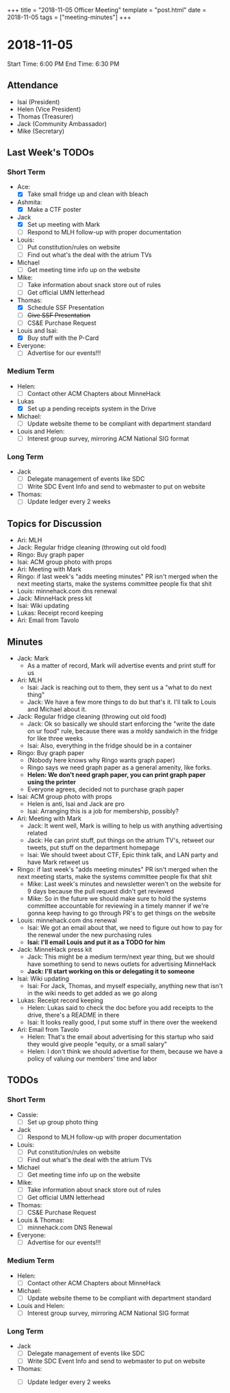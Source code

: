 +++
title = "2018-11-05 Officer Meeting"
template = "post.html"
date = 2018-11-05
tags = ["meeting-minutes"]
+++
# 2018-11-05

Start Time: 6:00 PM
End Time:   6:30 PM

## Attendance
 - Isai      (President)
 - Helen     (Vice President)
 - Thomas    (Treasurer)
 - Jack      (Community Ambassador)
 - Mike      (Secretary)

## Last Week's TODOs
### Short Term
 - Ace:
     - [x] Take small fridge up and clean with bleach
 - Ashmita:
     - [X] Make a CTF poster
 - Jack
     - [x] Set up meeting with Mark
     - [ ] Respond to MLH follow-up with proper documentation
 - Louis:
     - [ ] Put constitution/rules on website
     - [ ] Find out what's the deal with the atrium TVs
 - Michael
     - [ ] Get meeting time info up on the website
 - Mike:
     - [ ] Take information about snack store out of rules
     - [ ] Get official UMN letterhead
 - Thomas:
     - [x] Schedule SSF Presentation
     - [ ] ~~Give SSF Presentation~~
     - [ ] CS&E Purchase Request
 - Louis and Isai:
     - [x] Buy stuff with the P-Card
 - Everyone:
     - [ ] Advertise for our events!!!
### Medium Term
 - Helen:
     - [ ] Contact other ACM Chapters about MinneHack
 - Lukas
     - [X] Set up a pending receipts system in the Drive
 - Michael:
     - [ ] Update website theme to be compliant with department standard
 - Louis and Helen:
     - [ ] Interest group survey, mirroring ACM National SIG format
### Long Term
 - Jack
     - [ ] Delegate management of events like SDC
     - [ ] Write SDC Event Info and send to webmaster to put on website
 - Thomas:
     - [ ] Update ledger every 2 weeks

## Topics for Discussion
 - Ari: MLH
 - Jack: Regular fridge cleaning (throwing out old food)
 - Ringo: Buy graph paper
 - Isai: ACM group photo with props
 - Ari: Meeting with Mark
 - Ringo: if last week's "adds meeting minutes" PR isn't merged when the next meeting starts, make the systems committee people fix that shit
 - Louis: minnehack.com dns renewal
 - Jack: MinneHack press kit
 - Isai: Wiki updating
 - Lukas: Receipt record keeping
 - Ari: Email from Tavolo

## Minutes
 - Jack: Mark
     - As a matter of record, Mark will advertise events and print stuff for us
 - Ari: MLH
     - Isai: Jack is reaching out to them, they sent us a "what to do next thing"
     - Jack: We have a few more things to do but that's it. I'll talk to Louis and Michael about it.
 - Jack: Regular fridge cleaning (throwing out old food)
     - Jack: Ok so basically we should start enforcing the "write the date on ur food" rule, because there was a moldy sandwich in the fridge for like three weeks
     - Isai: Also, everything in the fridge should be in a container
 - Ringo: Buy graph paper
     - (Nobody here knows why Ringo wants graph paper)
     - Ringo says we need graph paper as a general amenity, like forks.
     - **Helen: We don't need graph paper, you can print graph paper using the printer**
     - Everyone agrees, decided not to purchase graph paper
 - Isai: ACM group photo with props
     - Helen is anti, Isai and Jack are pro
     - Isai: Arranging this is a job for membership, possibly?
 - Ari: Meeting with Mark
     - Jack: It went well, Mark is willing to help us with anything advertising related
     - Jack: He can print stuff, put things on the atrium TV's, retweet our tweets, put stuff on the department homepage
     - Isai: We should tweet about CTF, Epic think talk, and LAN party and have Mark retweet us
 - Ringo: if last week's "adds meeting minutes" PR isn't merged when the next meeting starts, make the systems committee people fix that shit
     - Mike: Last week's minutes and newsletter weren't on the website for 9 days because the pull request didn't get reviewed
     - Mike: So in the future we should make sure to hold the systems committee accountable for reviewing in a timely manner if we're gonna keep having to go through PR's to get things on the website
 - Louis: minnehack.com dns renewal
     - Isai: We got an email about that, we need to figure out how to pay for the renewal under the new purchasing rules
     - **Isai: I'll email Louis and put it as a TODO for him**
 - Jack: MinneHack press kit
     - Jack: This might be a medium term/next year thing, but we should have something to send to news outlets for advertising MinneHack
     - **Jack: I'll start working on this or delegating it to someone**
 - Isai: Wiki updating
     - Isai: For Jack, Thomas, and myself especially, anything new that isn't in the wiki needs to get added as we go along
 - Lukas: Receipt record keeping
     - Helen: Lukas said to check the doc before you add receipts to the drive, there's a README in there
     - Isai: It looks really good, I put some stuff in there over the weekend
 - Ari: Email from Tavolo
     - Helen: That's the email about advertising for this startup who said they would give people "equity, or a small salary"
     - Helen: I don't think we should advertise for them, because we have a policy of valuing our members' time and labor

## TODOs
### Short Term
 - Cassie:
     - [ ] Set up group photo thing
 - Jack
     - [ ] Respond to MLH follow-up with proper documentation
 - Louis:
     - [ ] Put constitution/rules on website
     - [ ] Find out what's the deal with the atrium TVs
 - Michael
     - [ ] Get meeting time info up on the website
 - Mike:
     - [ ] Take information about snack store out of rules
     - [ ] Get official UMN letterhead
 - Thomas:
     - [ ] CS&E Purchase Request
- Louis & Thomas:
     - [ ] minnehack.com DNS Renewal
 - Everyone:
     - [ ] Advertise for our events!!!
### Medium Term
 - Helen:
     - [ ] Contact other ACM Chapters about MinneHack
 - Michael:
     - [ ] Update website theme to be compliant with department standard
 - Louis and Helen:
     - [ ] Interest group survey, mirroring ACM National SIG format
### Long Term
 - Jack
     - [ ] Delegate management of events like SDC
     - [ ] Write SDC Event Info and send to webmaster to put on website
 - Thomas:
     - [ ] Update ledger every 2 weeks

